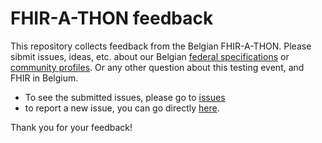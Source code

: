 # FHIR-A-THON feedback

This repository collects feedback from the Belgian FHIR-A-THON.
Please sibmit issues, ideas, etc. about our Belgian [federal specifications](https://ehealth.fgov.be/standards/fhir/) or [community profiles](https://hl7belgium.org/profiles/fhir/).
Or any other question about this testing event, and FHIR in Belgium.

* To see the submitted issues, please go to [issues](https://github.com/hl7-be/FHIR-A-THON/issues)
* to report a new issue, you can go directly [here](https://github.com/hl7-be/FHIR-A-THON/issues/new?assignees=&labels=&projects=&template=issue.yml).

Thank you for your feedback!
